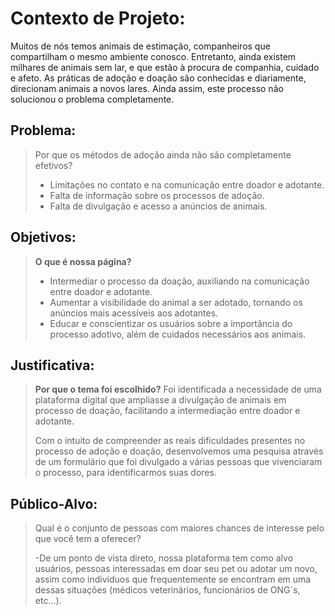# Contexto de Projeto:
 Muitos de nós temos animais de estimação, companheiros que compartilham o mesmo ambiente conosco. 
 Entretanto, ainda existem milhares de animais sem lar, e que estão à procura de companhia, cuidado e afeto. 
 As práticas de adoção e doação são conhecidas e diariamente, direcionam animais a novos lares. 
 Ainda assim, este processo não solucionou o problema completamente.

## Problema:
> Por que os métodos de adoção ainda não são completamente efetivos?
> - Limitações no contato e na comunicação entre doador e adotante.
> - Falta de informação sobre os processos de adoção. 
> - Falta de divulgação e acesso a anúncios de animais.  
>  

## Objetivos:

> **O que é nossa página?** 
> - Intermediar o processo da doação, auxiliando na comunicação entre doador e adotante.
> - Aumentar a visibilidade do animal a ser adotado, tornando os anúncios mais acessíveis aos adotantes.
> - Educar e conscientizar os usuários sobre a importância do processo adotivo, além de cuidados necessários aos animais.
>


## Justificativa:

> **Por que o tema foi escolhido?**
> Foi identificada a necessidade de uma plataforma digital que ampliasse a divulgação de animais em processo de doação, facilitando a intermediação entre doador e adotante.
> 
> Com o intuito de compreender as reais dificuldades presentes no processo de adoção e doação, 
> desenvolvemos uma pesquisa através de um formulário que foi divulgado a várias pessoas que vivenciaram o processo, para identificarmos suas dores.
>

## Público-Alvo:

> Qual é o conjunto de pessoas com maiores chances de interesse pelo que você tem a oferecer?
> 
> -De um ponto de vista direto, nossa plataforma tem como alvo usuários, pessoas interessadas em doar seu pet ou adotar um novo, 
> assim como indivíduos que frequentemente se encontram em uma dessas situações (médicos veterinários, funcionários de ONG`s, etc…).

 
